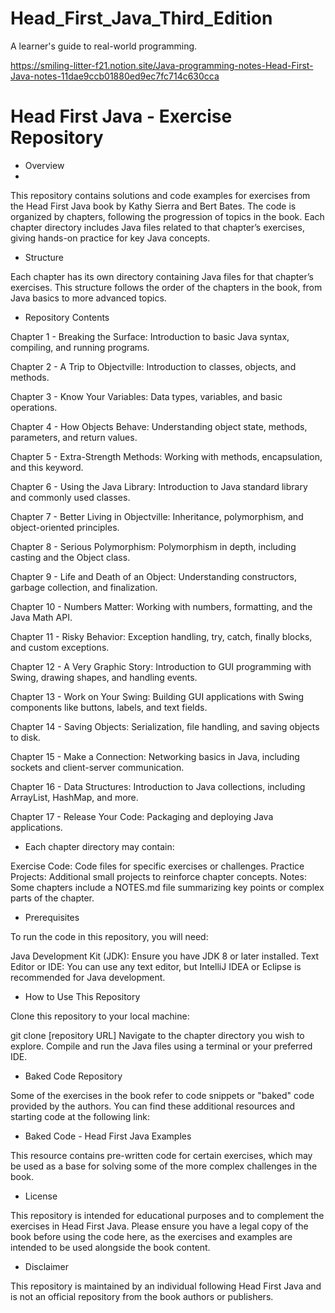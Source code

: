 # Head_First_Java_Third_Edition
A learner's guide to real-world programming. 

https://smiling-litter-f21.notion.site/Java-programming-notes-Head-First-Java-notes-11dae9ccb01880ed9ec7fc714c630cca

# Head First Java - Exercise Repository

- Overview
- 
This repository contains solutions and code examples for exercises from the Head First Java book by Kathy Sierra and Bert Bates. The code is organized by chapters, following the progression of topics in the book. Each chapter directory includes Java files related to that chapter’s exercises, giving hands-on practice for key Java concepts.

- Structure

Each chapter has its own directory containing Java files for that chapter’s exercises. This structure follows the order of the chapters in the book, from Java basics to more advanced topics.

- Repository Contents

Chapter 1 - Breaking the Surface: Introduction to basic Java syntax, compiling, and running programs.

Chapter 2 - A Trip to Objectville: Introduction to classes, objects, and methods.

Chapter 3 - Know Your Variables: Data types, variables, and basic operations.

Chapter 4 - How Objects Behave: Understanding object state, methods, parameters, and return values.

Chapter 5 - Extra-Strength Methods: Working with methods, encapsulation, and this keyword.

Chapter 6 - Using the Java Library: Introduction to Java standard library and commonly used classes.

Chapter 7 - Better Living in Objectville: Inheritance, polymorphism, and object-oriented principles.

Chapter 8 - Serious Polymorphism: Polymorphism in depth, including casting and the Object class.

Chapter 9 - Life and Death of an Object: Understanding constructors, garbage collection, and finalization.

Chapter 10 - Numbers Matter: Working with numbers, formatting, and the Java Math API.

Chapter 11 - Risky Behavior: Exception handling, try, catch, finally blocks, and custom exceptions.

Chapter 12 - A Very Graphic Story: Introduction to GUI programming with Swing, drawing shapes, and handling events.

Chapter 13 - Work on Your Swing: Building GUI applications with Swing components like buttons, labels, and text fields.

Chapter 14 - Saving Objects: Serialization, file handling, and saving objects to disk.

Chapter 15 - Make a Connection: Networking basics in Java, including sockets and client-server communication.

Chapter 16 - Data Structures: Introduction to Java collections, including ArrayList, HashMap, and more.

Chapter 17 - Release Your Code: Packaging and deploying Java applications.

- Each chapter directory may contain:

Exercise Code: Code files for specific exercises or challenges.
Practice Projects: Additional small projects to reinforce chapter concepts.
Notes: Some chapters include a NOTES.md file summarizing key points or complex parts of the chapter.

- Prerequisites

To run the code in this repository, you will need:

Java Development Kit (JDK): Ensure you have JDK 8 or later installed.
Text Editor or IDE: You can use any text editor, but IntelliJ IDEA or Eclipse is recommended for Java development.

- How to Use This Repository

Clone this repository to your local machine:

git clone [repository URL]
Navigate to the chapter directory you wish to explore.
Compile and run the Java files using a terminal or your preferred IDE.

- Baked Code Repository

Some of the exercises in the book refer to code snippets or "baked" code provided by the authors. You can find these additional resources and starting code at the following link:

- Baked Code - Head First Java Examples

This resource contains pre-written code for certain exercises, which may be used as a base for solving some of the more complex challenges in the book.

- License

This repository is intended for educational purposes and to complement the exercises in Head First Java. Please ensure you have a legal copy of the book before using the code here, as the exercises and examples are intended to be used alongside the book content.

- Disclaimer

This repository is maintained by an individual following Head First Java and is not an official repository from the book authors or publishers.

